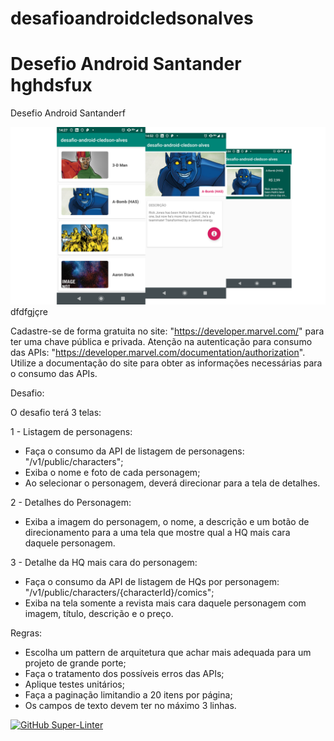 # desafioandroidcledsonalves

Desefio Android Santander
hghdsfux
=======
Desefio Android Santanderf


   ![Screenshot](desafio.png?)dfdfgjçre


Cadastre-se de forma gratuita no site: "https://developer.marvel.com/" para ter uma chave pública e privada.
Atenção na autenticação para consumo das APIs: "https://developer.marvel.com/documentation/authorization".
Utilize a documentação do site para obter as informações necessárias para o consumo das APIs.

Desafio: 

O desafio terá 3 telas:

1 - Listagem de personagens:

* Faça o consumo da API de listagem de personagens: "/v1/public/characters"; 
* Exiba o nome e foto de cada personagem;
* Ao selecionar o personagem, deverá direcionar para a tela de detalhes.


2 - Detalhes do Personagem:

* Exiba a imagem do personagem, o nome, a descrição e um botão de direcionamento para a uma tela que mostre qual a HQ mais cara daquele personagem.


3 - Detalhe da HQ mais cara do personagem:

* Faça o consumo da API de listagem de HQs por personagem: "/v1/public/characters/{characterId}/comics";
* Exiba na tela somente a revista mais cara daquele personagem com imagem, título, descrição e o preço.


Regras:

* Escolha um pattern de arquitetura que achar mais adequada para um projeto de grande porte;
* Faça o tratamento dos possíveis erros das APIs;
* Aplique testes unitários;
* Faça a paginação limitandio a 20 itens por página;
* Os campos de texto devem ter no máximo 3 linhas.

[![GitHub Super-Linter](https://github.com/nvuillam/npm-groovy-lint/workflows/Lint%20Code%20Base/badge.svg)](https://github.com/marketplace/actions/super-linter)

